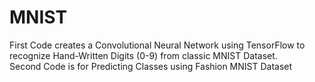 # MNIST
First Code creates  a Convolutional Neural Network using TensorFlow to recognize Hand-Written Digits (0-9) from classic MNIST Dataset.              
Second Code is for Predicting Classes using Fashion MNIST Dataset
